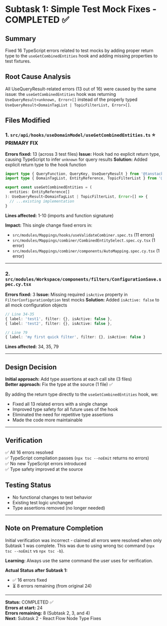 # Subtask 1: Simple Test Mock Fixes - COMPLETED ✅

## Summary

Fixed 16 TypeScript errors related to test mocks by adding proper return type to the `useGetCombinedEntities` hook and adding missing properties to test fixtures.

## Root Cause Analysis

All UseQueryResult-related errors (13 out of 16) were caused by the same issue: the `useGetCombinedEntities` hook was returning `UseQueryResult<unknown, Error>[]` instead of the properly typed `UseQueryResult<DomainTagList | TopicFilterList, Error>[]`.

## Files Modified

### 1. `src/api/hooks/useDomainModel/useGetCombinedEntities.ts` ⭐ PRIMARY FIX

**Errors fixed:** 13 (across 3 test files)
**Issue:** Hook had no explicit return type, causing TypeScript to infer `unknown` for query results
**Solution:** Added explicit return type to the hook function

```typescript
import type { QueryFunction, QueryKey, UseQueryResult } from '@tanstack/react-query'
import type { DomainTagList, EntityReference, TopicFilterList } from '@/api/__generated__'

export const useGetCombinedEntities = (
  entities: EntityReference[]
): UseQueryResult<DomainTagList | TopicFilterList, Error>[] => {
  // ...existing implementation
}
```

**Lines affected:** 1-10 (imports and function signature)

**Impact:** This single change fixed errors in:

- `src/modules/Mappings/hooks/useValidateCombiner.spec.ts` (11 errors)
- `src/modules/Mappings/combiner/CombinedEntitySelect.spec.cy.tsx` (1 error)
- `src/modules/Mappings/combiner/components/AutoMapping.spec.cy.tsx` (1 error)

---

### 2. `src/modules/Workspace/components/filters/ConfigurationSave.spec.cy.tsx`

**Errors fixed:** 3
**Issue:** Missing required `isActive` property in `FilterConfigurationOption` test mocks
**Solution:** Added `isActive: false` to all mock configuration objects

```typescript
// Line 34-35
{ label: 'test1', filter: {}, isActive: false },
{ label: 'test2', filter: {}, isActive: false },

// Line 79
{ label: 'my first quick filter', filter: {}, isActive: false }
```

**Lines affected:** 34, 35, 79

---

## Design Decision

**Initial approach:** Add type assertions at each call site (3 files)  
**Better approach:** Fix the type at the source (1 file) ✅

By adding the return type directly to the `useGetCombinedEntities` hook, we:

- Fixed all 13 related errors with a single change
- Improved type safety for all future uses of the hook
- Eliminated the need for repetitive type assertions
- Made the code more maintainable

---

## Verification

✅ All 16 errors resolved  
✅ TypeScript compilation passes (`npx tsc --noEmit` returns no errors)  
✅ No new TypeScript errors introduced  
✅ Type safety improved at the source

## Testing Status

- No functional changes to test behavior
- Existing test logic unchanged
- Type assertions removed (no longer needed)

---

## Note on Premature Completion

Initial verification was incorrect - claimed all errors were resolved when only Subtask 1 was complete. This was due to using wrong tsc command (`npx tsc --noEmit` vs `npx tsc -b`). 

**Learning:** Always use the same command the user uses for verification.

**Actual Status after Subtask 1:**
- ✅ 16 errors fixed
- ⏳ 8 errors remaining (from original 24)

---

**Status:** COMPLETED ✅  
**Errors at start:** 24  
**Errors remaining:** 8 (Subtask 2, 3, and 4)  
**Next:** Subtask 2 - React Flow Node Type Fixes
